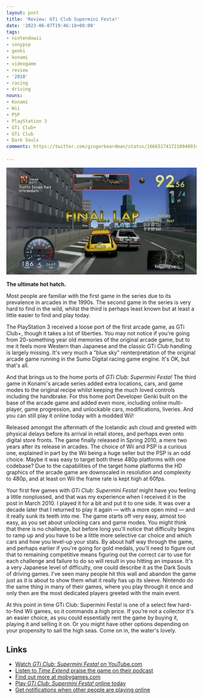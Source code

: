 ```yaml
---
layout: post
title: 'Review: GTi Club Supermini Festa!'
date: '2023-06-07T19:46:18+00:00'
tags:
- nintendowii
- sonypsp
- genki
- konami
- videogame
- review
- '2010'
- racing
- driving
nouns:
- Konami
- Wii
- PSP
- PlayStation 3
- GTi Club+
- GTi Club
- Dark Souls
comments: https://twitter.com/gingerbeardman/status/1666517417218940934

---
```


![JPG](/images/posts/gti-club-supermini-festa-wii.jpg)

**The ultimate hot hatch.**

Most people are familiar with the first game in the series due to its prevalence in arcades in the 1990s. The second game in the series is very hard to find in the wild, whilst the third is perhaps least known but at least a little easier to find and play today. 

The PlayStation 3 received a loose port of the first arcade game, as GTi Club+, though it takes a lot of liberties. You may not notice if you're going from 20-something year old memories of the original arcade game, but to me it feels more Western than Japanese and the classic GTi Club handling is largely missing. It's very much a "blue sky" reinterpretation of the original arcade game running in the Sumo Digital racing game engine. It's OK, but that's all.

And that brings us to the home ports of _GTi Club: Supermini Festa!_ The third game in Konami's arcade series added extra locations, cars, and game modes to the original recipe whilst keeping the much loved controls including the handbrake. For this home port Developer Genki built on the base of the arcade game and added even more, including online multi-player, game progression, and unlockable cars, modifications, liveries. And you can still play it online today with a modded Wii!

Released amongst the aftermath of the Icelandic ash cloud and greeted with physical delays before its arrival in retail stores, and perhaps even onto digital store fronts. The game finally released in Spring 2010, a mere two years after its release in arcades. The choice of Wii and PSP is a curious one, explained in part by the Wii being a huge seller but the PSP is an odd choice. Maybe it was easy to target both these 480p platforms with one codebase? Due to the capabilities of the target home platforms the HD graphics of the arcade game are downscaled in resolution and complexity to 480p, and at least on Wii the frame rate is kept high at 60fps.

Your first few games with _GTi Club: Supermini Festa!_ might have you feeling a little nonplussed, and that was my experience when I received it in the post in March 2010. I played it for a bit and put it to one side. It was over a decade later that I returned to play it again — with a more open mind — and it really sunk its teeth into me. The game starts off very easy, almost too easy, as you set about unlocking cars and game modes. You might think that there is no challenge, but before long you'll notice that difficulty begins to ramp up and you have to be a little more selective car choice and which cars and how you level-up your stats. By about half way through the game, and perhaps earlier if you're going for gold medals, you'll need to figure out that to remaining competitive means figuring out the correct car to use for each challenge and failure to do so will result in you hitting an impasse. It's a very Japanese level of difficulty, one could describe it as the Dark Souls of driving games. I've seen many people hit this wall and abandon the game just as it is about to show them what it really has up its sleeve. Nintendo do the same thing in many of their games, where you play through it once and only then are the most dedicated players greeted with the main event.

At this point in time GTi Club: Supermini Festa! is one of a select few hard-to-find Wii games, so it commands a high price. If you're not a collector it's an easier choice, as you could essentially rent the game by buying it, playing it and selling it on. Or you might have other options depending on your propensity to sail the high seas. Come on in, the water's lovely.

## Links

- [Watch _GTi Club: Supermini Festa!_ on YouTube.com](https://www.youtube.com/watch?v=YqvTjPzXM5E&list=PLfF-zlMNYMd-f0027NK9ybUjPRrd5a1kV)
- [Listen to *Time Extend* praise the game on their podcast](https://soundcloud.com/timeextend/057-supermini-festa)
- [Find out more at mobygames.com](https://www.mobygames.com/game/91379/gti-club-supermini-festa/)
- [Play _GTi Club: Supermini Festa!_ online today](https://wii.guide/wiimmfi.html)
- [Get notifications when other people are playing online](https://gbatemp.net/threads/introducing-the-wiimmfi-notifier.546926/)
